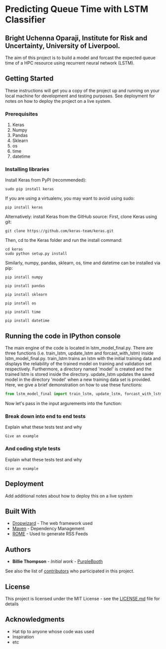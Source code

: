 # Predicting Queue Time with LSTM Classifier
## Bright Uchenna Oparaji, Institute for Risk and Uncertainty, University of Liverpool.

The aim of this project is to build a model and forcast the expected queue time of a HPC resource using recurrent neural network (LSTM).
## Getting Started

These instructions will get you a copy of the project up and running on your local machine for development and testing purposes. See deployment for notes on how to deploy the project on a live system.

### Prerequisites

1) Keras 
2) Numpy
3) Pandas
4) Sklearn
5) os
6) time
7) datetime
### Installing libraries

Install Keras from PyPI (recommended):
```
sudo pip install keras
```
If you are using a virtualenv, you may want to avoid using sudo:
```
pip install keras
```
Alternatively: install Keras from the GitHub source:
First, clone Keras using git:
```
git clone https://github.com/keras-team/keras.git
```
Then, cd to the Keras folder and run the install command:
```
cd keras
sudo python setup.py install
```
Similarly, numpy, pandas, sklearn, os, time and datetime can be installed via pip: 
```
pip install numpy

pip install pandas

pip install sklearn

pip install os

pip install time

pip install datetime
```

## Running the code in IPython console

The main engine of the code is located in lstm_model_final.py. There are three functions (i.e. train_lstm, update_lstm and forcast_with_lstm) inside lstm_model_final.py. train_lstm trains an lstm with the initial training data and displays the reliability of the trained model on training and validation set respectively. Furthermore, a directory named 'model' is created and the trained lstm is stored inside the directory. update_lstm updates the saved model in the directory 'model' when a new training data set is provided. Here, we give a brief demonstration on how to use these functions:
```python
from lstm_model_final import train_lstm, update_lstm, forcast_with_lstm
```
Now let's pass in the input argurements into the function:


### Break down into end to end tests

Explain what these tests test and why

```
Give an example
```

### And coding style tests

Explain what these tests test and why

```
Give an example
```

## Deployment

Add additional notes about how to deploy this on a live system

## Built With

* [Dropwizard](http://www.dropwizard.io/1.0.2/docs/) - The web framework used
* [Maven](https://maven.apache.org/) - Dependency Management
* [ROME](https://rometools.github.io/rome/) - Used to generate RSS Feeds

 

## Authors

* **Billie Thompson** - *Initial work* - [PurpleBooth](https://github.com/PurpleBooth)

See also the list of [contributors](https://github.com/your/project/contributors) who participated in this project.

## License

This project is licensed under the MIT License - see the [LICENSE.md](LICENSE.md) file for details

## Acknowledgments

* Hat tip to anyone whose code was used
* Inspiration
* etc


